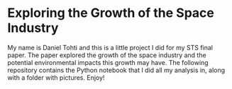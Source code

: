 # Exploring the Growth of the Space Industry

My name is Daniel Tohti and this is a little project I did for my STS final paper. The paper explored the growth of the space industry and the potential environmental impacts this growth may have. The following repository contains the Python notebook that I did all my analysis in, along with a folder with pictures. Enjoy!